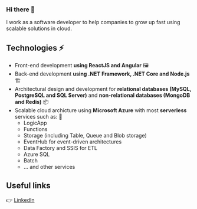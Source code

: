 ### Hi there 👋

I work as a software developer to help companies to grow up fast using scalable solutions in cloud.

## Technologies ⚡
- Front-end development **using ReactJS and Angular** 🖼
- Back-end development **using .NET Framework, .NET Core and Node.js** 🏗
- Architectural design and development for **relational databases (MySQL, PostgreSQL and SQL Server)** and **non-relational databases (MongoDB and Redis)** 📦
- Scalable cloud archicture using **Microsoft Azure** with most **serverless** services such as: 🚀
  - LogicApp
  - Functions
  - Storage (including Table, Queue and Blob storage)
  - EventHub for event-driven architectures
  - Data Factory and SSIS for ETL
  - Azure SQL
  - Batch
  - ... and other services
## Useful links
👉 [LinkedIn](https://www.linkedin.com/in/darnley-costa)
